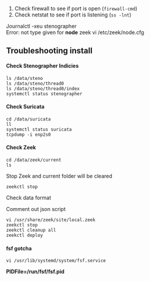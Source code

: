 1) Check firewall to see if port is open (`firewall-cmd`)
2) Check netstat to see if port is listening (`ss -lnt`)

Journalctl -xeu stenographer  
Error: not type given for **node** zeek
    vi /etc/zeek/node.cfg


## Troubleshooting install

#### Check Stenographer Indicies
```
ls /data/steno
ls /data/steno/thread0
ls /data/steno/thread0/index
systemctl status stenographer
```

#### Check Suricata
```
cd /data/suricata
ll
systemctl status suricata
tcpdump -i enp2s0
```

#### Check Zeek
```
cd /data/zeek/current
ls
```

Stop Zeek and current folder will be cleared
```
zeekctl stop
```

Check data format

Comment out json script
```
vi /usr/share/zeek/site/local.zeek
zeekctl stop
zeekctl cleanup all
zeekctl deploy
```

#### fsf gotcha
```
vi /usr/lib/systemd/system/fsf.service  
```  
__PIDFile=/run/fsf/fsf.pid__


